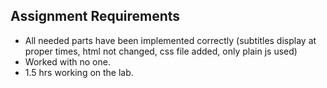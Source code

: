 ## Assignment Requirements
- All needed parts have been implemented correctly (subtitles display at proper times, html not changed, css file added, only plain js used)
- Worked with no one.
- 1.5 hrs working on the lab.